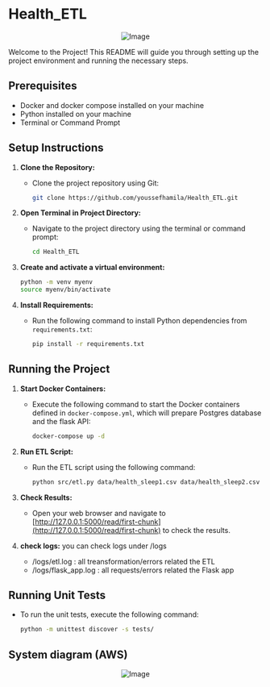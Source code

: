 # Health_ETL
<div align="center">
  <img src="https://github.com/youssefhamila/Health_ETL/assets/84504249/028cae61-13ea-43d7-b4cf-401c7ac65bf8" alt="Image">
</div>

Welcome to the Project! This README will guide you through setting up the project environment and running the necessary steps.

## Prerequisites

- Docker and docker compose installed on your machine
- Python installed on your machine
- Terminal or Command Prompt

## Setup Instructions

1. **Clone the Repository:**
   - Clone the project repository using Git:
     ```bash
     git clone https://github.com/youssefhamila/Health_ETL.git
     ```

2. **Open Terminal in Project Directory:**
   - Navigate to the project directory using the terminal or command prompt:
     ```bash
     cd Health_ETL
     ```
     
3. **Create and activate a virtual environment:**
     ```bash
     python -m venv myenv
     source myenv/bin/activate
     ```

4. **Install Requirements:**
   - Run the following command to install Python dependencies from `requirements.txt`:
     ```bash
     pip install -r requirements.txt
     ```

## Running the Project

1. **Start Docker Containers:**
   - Execute the following command to start the Docker containers defined in `docker-compose.yml`, which will prepare Postgres database and the flask API:
     ```bash
     docker-compose up -d
     ```

2. **Run ETL Script:**
   - Run the ETL script using the following command:
     ```bash
     python src/etl.py data/health_sleep1.csv data/health_sleep2.csv
     ```

3. **Check Results:**
   - Open your web browser and navigate to [http://127.0.0.1:5000/read/first-chunk](http://127.0.0.1:5000/read/first-chunk) to check the results.

4. **check logs:**
    you can check logs under /logs
    - /logs/etl.log : all treansformation/errors related the ETL
    - /logs/flask_app.log : all requests/errors related the Flask app
  
## Running Unit Tests

- To run the unit tests, execute the following command:
  ```bash
  python -m unittest discover -s tests/

## System diagram (AWS)
<div align="center">
  <img src="https://github.com/youssefhamila/Health_ETL/assets/84504249/13ee99d5-03e7-45b4-86ff-32737f6c3bdd" alt="Image">
</div>

